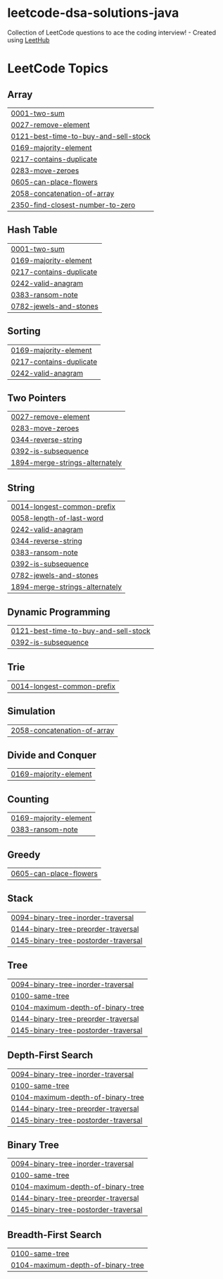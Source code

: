 # leetcode-dsa-solutions-java
Collection of LeetCode questions to ace the coding interview! - Created using [LeetHub](https://github.com/QasimWani/LeetHub)

<!---LeetCode Topics Start-->
# LeetCode Topics
## Array
|  |
| ------- |
| [0001-two-sum](https://github.com/ador-25/leetcode-solutions/tree/master/0001-two-sum) |
| [0027-remove-element](https://github.com/ador-25/leetcode-solutions/tree/master/0027-remove-element) |
| [0121-best-time-to-buy-and-sell-stock](https://github.com/ador-25/leetcode-solutions/tree/master/0121-best-time-to-buy-and-sell-stock) |
| [0169-majority-element](https://github.com/ador-25/leetcode-solutions/tree/master/0169-majority-element) |
| [0217-contains-duplicate](https://github.com/ador-25/leetcode-solutions/tree/master/0217-contains-duplicate) |
| [0283-move-zeroes](https://github.com/ador-25/leetcode-solutions/tree/master/0283-move-zeroes) |
| [0605-can-place-flowers](https://github.com/ador-25/leetcode-solutions/tree/master/0605-can-place-flowers) |
| [2058-concatenation-of-array](https://github.com/ador-25/leetcode-solutions/tree/master/2058-concatenation-of-array) |
| [2350-find-closest-number-to-zero](https://github.com/ador-25/leetcode-solutions/tree/master/2350-find-closest-number-to-zero) |
## Hash Table
|  |
| ------- |
| [0001-two-sum](https://github.com/ador-25/leetcode-solutions/tree/master/0001-two-sum) |
| [0169-majority-element](https://github.com/ador-25/leetcode-solutions/tree/master/0169-majority-element) |
| [0217-contains-duplicate](https://github.com/ador-25/leetcode-solutions/tree/master/0217-contains-duplicate) |
| [0242-valid-anagram](https://github.com/ador-25/leetcode-solutions/tree/master/0242-valid-anagram) |
| [0383-ransom-note](https://github.com/ador-25/leetcode-solutions/tree/master/0383-ransom-note) |
| [0782-jewels-and-stones](https://github.com/ador-25/leetcode-solutions/tree/master/0782-jewels-and-stones) |
## Sorting
|  |
| ------- |
| [0169-majority-element](https://github.com/ador-25/leetcode-solutions/tree/master/0169-majority-element) |
| [0217-contains-duplicate](https://github.com/ador-25/leetcode-solutions/tree/master/0217-contains-duplicate) |
| [0242-valid-anagram](https://github.com/ador-25/leetcode-solutions/tree/master/0242-valid-anagram) |
## Two Pointers
|  |
| ------- |
| [0027-remove-element](https://github.com/ador-25/leetcode-solutions/tree/master/0027-remove-element) |
| [0283-move-zeroes](https://github.com/ador-25/leetcode-solutions/tree/master/0283-move-zeroes) |
| [0344-reverse-string](https://github.com/ador-25/leetcode-solutions/tree/master/0344-reverse-string) |
| [0392-is-subsequence](https://github.com/ador-25/leetcode-solutions/tree/master/0392-is-subsequence) |
| [1894-merge-strings-alternately](https://github.com/ador-25/leetcode-solutions/tree/master/1894-merge-strings-alternately) |
## String
|  |
| ------- |
| [0014-longest-common-prefix](https://github.com/ador-25/leetcode-solutions/tree/master/0014-longest-common-prefix) |
| [0058-length-of-last-word](https://github.com/ador-25/leetcode-solutions/tree/master/0058-length-of-last-word) |
| [0242-valid-anagram](https://github.com/ador-25/leetcode-solutions/tree/master/0242-valid-anagram) |
| [0344-reverse-string](https://github.com/ador-25/leetcode-solutions/tree/master/0344-reverse-string) |
| [0383-ransom-note](https://github.com/ador-25/leetcode-solutions/tree/master/0383-ransom-note) |
| [0392-is-subsequence](https://github.com/ador-25/leetcode-solutions/tree/master/0392-is-subsequence) |
| [0782-jewels-and-stones](https://github.com/ador-25/leetcode-solutions/tree/master/0782-jewels-and-stones) |
| [1894-merge-strings-alternately](https://github.com/ador-25/leetcode-solutions/tree/master/1894-merge-strings-alternately) |
## Dynamic Programming
|  |
| ------- |
| [0121-best-time-to-buy-and-sell-stock](https://github.com/ador-25/leetcode-solutions/tree/master/0121-best-time-to-buy-and-sell-stock) |
| [0392-is-subsequence](https://github.com/ador-25/leetcode-solutions/tree/master/0392-is-subsequence) |
## Trie
|  |
| ------- |
| [0014-longest-common-prefix](https://github.com/ador-25/leetcode-solutions/tree/master/0014-longest-common-prefix) |
## Simulation
|  |
| ------- |
| [2058-concatenation-of-array](https://github.com/ador-25/leetcode-solutions/tree/master/2058-concatenation-of-array) |
## Divide and Conquer
|  |
| ------- |
| [0169-majority-element](https://github.com/ador-25/leetcode-solutions/tree/master/0169-majority-element) |
## Counting
|  |
| ------- |
| [0169-majority-element](https://github.com/ador-25/leetcode-solutions/tree/master/0169-majority-element) |
| [0383-ransom-note](https://github.com/ador-25/leetcode-solutions/tree/master/0383-ransom-note) |
## Greedy
|  |
| ------- |
| [0605-can-place-flowers](https://github.com/ador-25/leetcode-solutions/tree/master/0605-can-place-flowers) |
## Stack
|  |
| ------- |
| [0094-binary-tree-inorder-traversal](https://github.com/ador-25/leetcode-solutions/tree/master/0094-binary-tree-inorder-traversal) |
| [0144-binary-tree-preorder-traversal](https://github.com/ador-25/leetcode-solutions/tree/master/0144-binary-tree-preorder-traversal) |
| [0145-binary-tree-postorder-traversal](https://github.com/ador-25/leetcode-solutions/tree/master/0145-binary-tree-postorder-traversal) |
## Tree
|  |
| ------- |
| [0094-binary-tree-inorder-traversal](https://github.com/ador-25/leetcode-solutions/tree/master/0094-binary-tree-inorder-traversal) |
| [0100-same-tree](https://github.com/ador-25/leetcode-solutions/tree/master/0100-same-tree) |
| [0104-maximum-depth-of-binary-tree](https://github.com/ador-25/leetcode-solutions/tree/master/0104-maximum-depth-of-binary-tree) |
| [0144-binary-tree-preorder-traversal](https://github.com/ador-25/leetcode-solutions/tree/master/0144-binary-tree-preorder-traversal) |
| [0145-binary-tree-postorder-traversal](https://github.com/ador-25/leetcode-solutions/tree/master/0145-binary-tree-postorder-traversal) |
## Depth-First Search
|  |
| ------- |
| [0094-binary-tree-inorder-traversal](https://github.com/ador-25/leetcode-solutions/tree/master/0094-binary-tree-inorder-traversal) |
| [0100-same-tree](https://github.com/ador-25/leetcode-solutions/tree/master/0100-same-tree) |
| [0104-maximum-depth-of-binary-tree](https://github.com/ador-25/leetcode-solutions/tree/master/0104-maximum-depth-of-binary-tree) |
| [0144-binary-tree-preorder-traversal](https://github.com/ador-25/leetcode-solutions/tree/master/0144-binary-tree-preorder-traversal) |
| [0145-binary-tree-postorder-traversal](https://github.com/ador-25/leetcode-solutions/tree/master/0145-binary-tree-postorder-traversal) |
## Binary Tree
|  |
| ------- |
| [0094-binary-tree-inorder-traversal](https://github.com/ador-25/leetcode-solutions/tree/master/0094-binary-tree-inorder-traversal) |
| [0100-same-tree](https://github.com/ador-25/leetcode-solutions/tree/master/0100-same-tree) |
| [0104-maximum-depth-of-binary-tree](https://github.com/ador-25/leetcode-solutions/tree/master/0104-maximum-depth-of-binary-tree) |
| [0144-binary-tree-preorder-traversal](https://github.com/ador-25/leetcode-solutions/tree/master/0144-binary-tree-preorder-traversal) |
| [0145-binary-tree-postorder-traversal](https://github.com/ador-25/leetcode-solutions/tree/master/0145-binary-tree-postorder-traversal) |
## Breadth-First Search
|  |
| ------- |
| [0100-same-tree](https://github.com/ador-25/leetcode-solutions/tree/master/0100-same-tree) |
| [0104-maximum-depth-of-binary-tree](https://github.com/ador-25/leetcode-solutions/tree/master/0104-maximum-depth-of-binary-tree) |
<!---LeetCode Topics End-->
